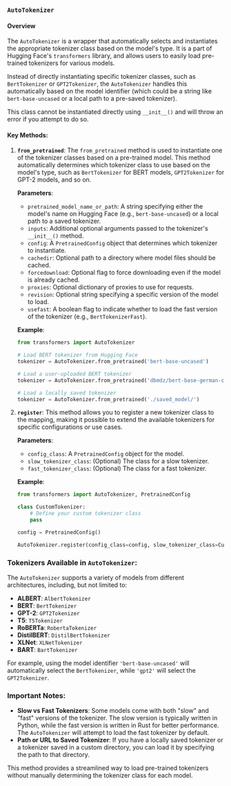 
### **`AutoTokenizer`**
#### Overview
The `AutoTokenizer` is a wrapper that automatically selects and instantiates the appropriate tokenizer class based on the model's type. It is a part of Hugging Face's `transformers` library, and allows users to easily load pre-trained tokenizers for various models.

Instead of directly instantiating specific tokenizer classes, such as `BertTokenizer` or `GPT2Tokenizer`, the `AutoTokenizer` handles this automatically based on the model identifier (which could be a string like `bert-base-uncased` or a local path to a pre-saved tokenizer). 

This class cannot be instantiated directly using `__init__()` and will throw an error if you attempt to do so.

#### Key Methods:
1. **`from_pretrained`**:
   The `from_pretrained` method is used to instantiate one of the tokenizer classes based on a pre-trained model. This method automatically determines which tokenizer class to use based on the model's type, such as `BertTokenizer` for BERT models, `GPT2Tokenizer` for GPT-2 models, and so on.

   **Parameters**:
   - `pretrained_model_name_or_path`: A string specifying either the model's name on Hugging Face (e.g., `bert-base-uncased`) or a local path to a saved tokenizer.
   - `inputs`: Additional optional arguments passed to the tokenizer's `__init__()` method.
   - `config`: A `PretrainedConfig` object that determines which tokenizer to instantiate.
   - `cachedir`: Optional path to a directory where model files should be cached.
   - `forcedownload`: Optional flag to force downloading even if the model is already cached.
   - `proxies`: Optional dictionary of proxies to use for requests.
   - `revision`: Optional string specifying a specific version of the model to load.
   - `usefast`: A boolean flag to indicate whether to load the fast version of the tokenizer (e.g., `BertTokenizerFast`).

   **Example**:
   ```python
   from transformers import AutoTokenizer

   # Load BERT tokenizer from Hugging Face
   tokenizer = AutoTokenizer.from_pretrained('bert-base-uncased')

   # Load a user-uploaded BERT tokenizer
   tokenizer = AutoTokenizer.from_pretrained('dbmdz/bert-base-german-cased')

   # Load a locally saved tokenizer
   tokenizer = AutoTokenizer.from_pretrained('./saved_model/')
   ```

2. **`register`**:
   This method allows you to register a new tokenizer class to the mapping, making it possible to extend the available tokenizers for specific configurations or use cases.

   **Parameters**:
   - `config_class`: A `PretrainedConfig` object for the model.
   - `slow_tokenizer_class`: (Optional) The class for a slow tokenizer.
   - `fast_tokenizer_class`: (Optional) The class for a fast tokenizer.

   **Example**:
   ```python
   from transformers import AutoTokenizer, PretrainedConfig
   
   class CustomTokenizer:
       # Define your custom tokenizer class
       pass
   
   config = PretrainedConfig()
   
   AutoTokenizer.register(config_class=config, slow_tokenizer_class=CustomTokenizer)
   ```

### **Tokenizers Available in `AutoTokenizer`**:
The `AutoTokenizer` supports a variety of models from different architectures, including, but not limited to:
- **ALBERT**: `AlbertTokenizer`
- **BERT**: `BertTokenizer`
- **GPT-2**: `GPT2Tokenizer`
- **T5**: `T5Tokenizer`
- **RoBERTa**: `RobertaTokenizer`
- **DistilBERT**: `DistilBertTokenizer`
- **XLNet**: `XLNetTokenizer`
- **BART**: `BartTokenizer`

For example, using the model identifier `'bert-base-uncased'` will automatically select the `BertTokenizer`, while `'gpt2'` will select the `GPT2Tokenizer`.

### **Important Notes**:
- **Slow vs Fast Tokenizers**: Some models come with both "slow" and "fast" versions of the tokenizer. The slow version is typically written in Python, while the fast version is written in Rust for better performance. The `AutoTokenizer` will attempt to load the fast tokenizer by default.
- **Path or URL to Saved Tokenizer**: If you have a locally saved tokenizer or a tokenizer saved in a custom directory, you can load it by specifying the path to that directory.

This method provides a streamlined way to load pre-trained tokenizers without manually determining the tokenizer class for each model.
